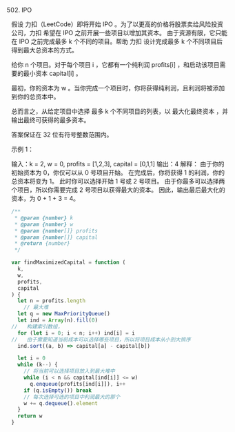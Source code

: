 502. IPO

假设 力扣（LeetCode）即将开始 IPO 。为了以更高的价格将股票卖给风险投资公司，力扣 希望在 IPO 之前开展一些项目以增加其资本。 由于资源有限，它只能在 IPO 之前完成最多 k 个不同的项目。帮助 力扣 设计完成最多 k 个不同项目后得到最大总资本的方式。

给你 n 个项目。对于每个项目 i ，它都有一个纯利润 profits[i] ，和启动该项目需要的最小资本 capital[i] 。

最初，你的资本为 w 。当你完成一个项目时，你将获得纯利润，且利润将被添加到你的总资本中。

总而言之，从给定项目中选择 最多 k 个不同项目的列表，以 最大化最终资本 ，并输出最终可获得的最多资本。

答案保证在 32 位有符号整数范围内。

示例 1：

输入：k = 2, w = 0, profits = [1,2,3], capital = [0,1,1]
输出：4
解释：
由于你的初始资本为 0，你仅可以从 0 号项目开始。
在完成后，你将获得 1 的利润，你的总资本将变为 1。
此时你可以选择开始 1 号或 2 号项目。
由于你最多可以选择两个项目，所以你需要完成 2 号项目以获得最大的资本。
因此，输出最后最大化的资本，为 0 + 1 + 3 = 4。

```js
/**
 * @param {number} k
 * @param {number} w
 * @param {number[]} profits
 * @param {number[]} capital
 * @return {number}
 */

var findMaximizedCapital = function (
  k,
  w,
  profits,
  capital
) {
  let n = profits.length
    // 最大堆
  let q = new MaxPriorityQueue()
  let ind = Array(n).fill(0)
//   构建索引数组，
  for (let i = 0; i < n; i++) ind[i] = i
//   由于需要知道当前成本可以选择哪些项目，所以将项目成本从小到大排序
  ind.sort((a, b) => capital[a] - capital[b])

  let i = 0
  while (k--) {
    // 将当前可以选择项目放入到最大堆中
    while (i < n && capital[ind[i]] <= w)
      q.enqueue(profits[ind[i]]), i++
    if (q.isEmpty()) break
    // 每次选择可选的项目中利润最大的那个
    w += q.dequeue().element
  }
  return w
}
```
